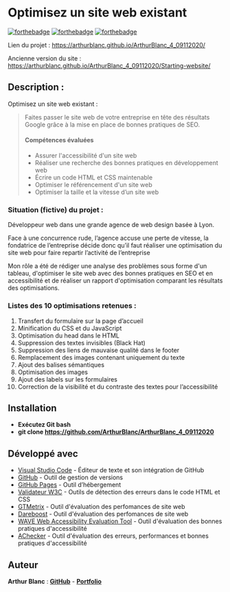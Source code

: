 # Optimisez un site web existant

[![forthebadge](https://forthebadge.com/images/badges/validated-html5.svg)](https://validator.w3.org/nu/?doc=https%3A%2F%2Farthurblanc.github.io%2FArthurBlanc_4_09112020%2F)
[![forthebadge](https://forthebadge.com/images/badges/uses-css.svg)](https://jigsaw.w3.org/css-validator/validator?uri=https%3A%2F%2Farthurblanc.github.io%2FArthurBlanc_4_09112020%2F&profile=css3svg&usermedium=all&warning=1&vextwarning=&lang=fr)
[![forthebadge](https://forthebadge.com/images/badges/uses-git.svg)](https://github.com/ArthurBlanc)

Lien du projet : https://arthurblanc.github.io/ArthurBlanc_4_09112020/

Ancienne version du site : https://arthurblanc.github.io/ArthurBlanc_4_09112020/Starting-website/

## Description :

Optimisez un site web existant :

> Faites passer le site web de votre entreprise en tête des résultats Google grâce à la mise en place de bonnes pratiques de SEO.
>
> #### Compétences évaluées
>
> -   Assurer l'accessibilité d'un site web
> -   Réaliser une recherche des bonnes pratiques en développement web
> -   Écrire un code HTML et CSS maintenable
> -   Optimiser le référencement d'un site web
> -   Optimiser la taille et la vitesse d’un site web

### Situation (fictive) du projet :

Développeur web dans une grande agence de web design basée à Lyon.

Face à une concurrence rude, l’agence accuse une perte de vitesse, la fondatrice de l’entreprise décide donc qu’il faut réaliser une optimisation du site web pour faire repartir l’activité de l’entreprise

Mon rôle a été de rédiger une analyse des problèmes sous forme d'un tableau, d'optimiser le site web avec des bonnes pratiques en SEO et en accessibilité et de réaliser un rapport d'optimisation comparant les résultats des optimisations.
### Listes des 10 optimisations retenues :

1. Transfert du formulaire sur la page d’accueil
2. Minification du CSS et du JavaScript
3. Optimisation du head dans le HTML
4. Suppression des textes invisibles (Black Hat)
5. Suppression des liens de mauvaise qualité dans le footer
6. Remplacement des images contenant uniquement du texte
7. Ajout des balises sémantiques
8. Optimisation des images
9. Ajout des labels sur les formulaires
10. Correction de la visibilité et du contraste des textes pour l’accessibilité

## Installation

-   **Exécutez Git bash**
-   **git clone https://github.com/ArthurBlanc/ArthurBlanc_4_09112020**

## Développé avec

-   [Visual Studio Code](https://code.visualstudio.com/) - Éditeur de texte et son intégration de GitHub
-   [GitHub](https://github.com/) - Outil de gestion de versions
-   [GitHub Pages](https://pages.github.com/) - Outil d’hébergement
-   [Validateur W3C](https://validator.w3.org/) - Outils de détection des erreurs dans le code HTML et CSS
-   [GTMetrix](https://gtmetrix.com/) - Outil d'évaluation des perfomances de site web
-   [Dareboost](https://www.dareboost.com/) - Outil d'évaluation des perfomances de site web
-   [WAVE Web Accessibility Evaluation Tool](https://wave.webaim.org/) - Outil d'évaluation des bonnes pratiques d'accessibilité
-   [AChecker](https://achecker.ca) - Outil d'évaluation des erreurs, performances et bonnes pratiques d'accessibilité

## Auteur

**Arthur Blanc** : [**GitHub**](https://github.com/ArthurBlanc/) - [**Portfolio**](https://abcoding.fr/)
